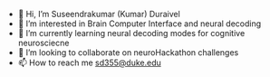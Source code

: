 - 👋 Hi, I’m Suseendrakumar (Kumar) Duraivel
- 👀 I’m interested in Brain Computer Interface and neural decoding
- 🌱 I’m currently learning neural decoding modes for cognitive neurosciecne
- 💞️ I’m looking to collaborate on neuroHackathon challenges
- 📫 How to reach me sd355@duke.edu

<!---
dsuseendar/dsuseendar is a ✨ special ✨ repository because its `README.md` (this file) appears on your GitHub profile.
You can click the Preview link to take a look at your changes.
--->
